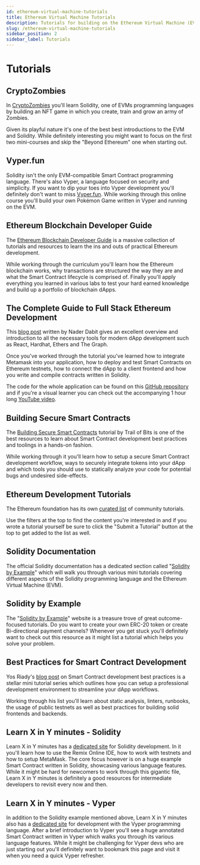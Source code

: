 ```yaml
---
id: ethereum-virtual-machine-tutorials
title: Ethereum Virtual Machine Tutorials
description: Tutorials for building on the Ethereum Virtual Machine (EVM). Blockchains supporting the EVM are (among others) Ethereum and Binance Smart Chain.
slug: /ethereum-virtual-machine-tutorials
sidebar_position: 2
sidebar_label: Tutorials
---
```


# Tutorials

## CryptoZombies

In [CryptoZombies](https://cryptozombies.io/) you'll learn Solidity, one of EVMs programming languages by building an NFT game in which you create, train and grow an army of Zombies.

Given its playful nature it's one of the best best introductions to the EVM and Solidity. While definitely interesting you might want to focus on the first two mini-courses and skip the "Beyond Ethereum" one when starting out.

## Vyper.fun

Solidity isn't the only EVM-compatible Smart Contract programming language. There's also Vyper, a language focused on security and simplicity. If you want to dip your toes into Vyper development you'll definitely don't want to miss [Vyper.fun](https://vyper.fun/). While working through this online course you'll build your own Pokémon Game written in Vyper and running on the EVM.

## Ethereum Blockchain Developer Guide

The [Ethereum Blockchain Developer Guide](https://ethereum-blockchain-developer.com/) is a massive collection of tutorials and resources to learn the ins and outs of practical Ethereum development.

While working through the curriculum you'll learn how the Ethereum blockchain works, why transactions are structured the way they are and what the Smart Contract lifecycle is comprised of. Finally you'll apply everything you learned in various labs to test your hard earned knowledge and build up a portfolio of blockchain dApps.

## The Complete Guide to Full Stack Ethereum Development

This [blog post](https://dev.to/dabit3/the-complete-guide-to-full-stack-ethereum-development-3j13) written by Nader Dabit gives an excellent overview and introduction to all the necessary tools for modern dApp development such as React, Hardhat, Ethers and The Graph.

Once you've worked through the tutorial you've learned how to integrate Metamask into your application, how to deploy and test Smart Contracts on Ethereum testnets, how to connect the dApp to a client frontend and how you write and compile contracts written in Solidity.

The code for the whole application can be found on this [GitHub repository](https://github.com/dabit3/full-stack-ethereum) and if you're a visual learner you can check out the accompanying 1 hour long [YouTube video](https://www.youtube.com/watch?v=a0osIaAOFSE).

## Building Secure Smart Contracts

The [Building Secure Smart Contracts](https://github.com/crytic/building-secure-contracts) tutorial by Trail of Bits is one of the best resources to learn about Smart Contract development best practices and toolings in a hands-on fashion.

While working through it you'll learn how to setup a secure Smart Contract development workflow, ways to securely integrate tokens into your dApp and which tools you should use to statically analyze your code for potential bugs and undesired side-effects.

## Ethereum Development Tutorials

The Ethereum foundation has its own [curated list](https://ethereum.org/en/developers/tutorials/) of community tutorials.

Use the filters at the top to find the content you're interested in and if you wrote a tutorial yourself be sure to click the "Submit a Tutorial" button at the top to get added to the list as well.

## Solidity Documentation

The official Solidity documentation has a dedicated section called "[Solidity by Example](https://docs.soliditylang.org/en/v0.8.3/solidity-by-example.html)" which will walk you through various mini tutorials covering different aspects of the Solidity programming language and the Ethereum Virtual Machine \(EVM\).

## Solidity by Example

The "[Solidity by Example](https://solidity-by-example.org/)" website is a treasure trove of great outcome-focused tutorials. Do you want to create your own ERC-20 token or create Bi-directional payment channels? Whenever you get stuck you'll definitely want to check out this resource as it might list a tutorial which helps you solve your problem.

## Best Practices for Smart Contract Development

Yos Riady's [blog post](https://yos.io/2019/11/10/smart-contract-development-best-practices/) on Smart Contract development best practices is a stellar mini tutorial series which outlines how you can setup a professional development environment to streamline your dApp workflows.

Working through his list you'll learn about static analysis, linters, runbooks, the usage of public testnets as well as best practices for building solid frontends and backends.

## Learn X in Y minutes - Solidity

Learn X in Y minutes has a [dedicated site](https://learnxinyminutes.com/docs/solidity/) for Solidity development. In it you'll learn how to use the Remix Online IDE, how to work with testnets and how to setup MetaMask. The core focus however is on a huge example Smart Contract written in Solidity, showcasing various language features. While it might be hard for newcomers to work through this gigantic file, Learn X in Y minutes is definitely a good resources for intermediate developers to revisit every now and then.

## Learn X in Y minutes - Vyper

In addition to the Solidity example mentioned above, Learn X in Y minutes also has a [dedicated site](https://learnxinyminutes.com/docs/vyper/) for development with the Vyper programming language. After a brief introduction to Vyper you'll see a huge annotated Smart Contract written in Vyper which walks you through its various language features. While it might be challenging for Vyper devs who are just starting out you'll definitely want to bookmark this page and visit it when you need a quick Vyper refresher.
